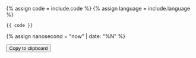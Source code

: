 {% assign code = include.code %}
{% assign language = include.language %}

``` {{ language }}
{{ code }}
```
{% assign nanosecond = "now" | date: "%N" %}
<textarea id="code{{ nanosecond }}" style="display:none;">{{ code | xml_escape }}</textarea>
<button id="copybutton{{ nanosecond }}" data-clipboard-target="#code{{ nanosecond }}">
  Copy to clipboard
</button>

<script src="https://cdn.jsdelivr.net/npm/clipboard@1/dist/clipboard.min.js"></script>

<script>
var copybutton = document.getElementById('copybutton{{ nanosecond }}')
var clipboard{{ nanosecond }} = new Clipboard(copybutton).value;

clipboard{{ nanosecond }}.on('success', function(e) {
    console.log(e);
});
clipboard{{ nanosecond }}.on('error', function(e) {
    console.log(e);
});
</script>
